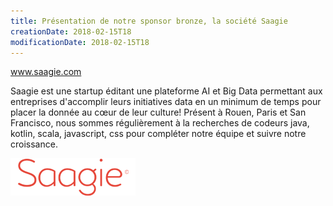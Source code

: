 ```yaml
---
title: Présentation de notre sponsor bronze, la société Saagie
creationDate: 2018-02-15T18
modificationDate: 2018-02-15T18
---
```


www.saagie.com

Saagie est une startup éditant une plateforme AI et Big Data permettant aux entreprises d'accomplir leurs initiatives data en un minimum de temps pour placer la donnée au cœur de leur culture! Présent à Rouen, Paris et San Francisco, nous sommes régulièrement à la recherches de codeurs java, kotlin, scala, javascript, css pour compléter notre équipe et suivre notre croissance.

![logo saagie](../../../img/logo-saagie.png)
